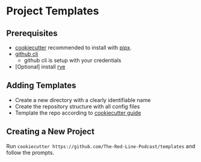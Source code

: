 # Project Templates

## Prerequisites

- [cookiecutter](https://cookiecutter.readthedocs.io/en/stable/README.html) recommended to install with [pipx](https://pipx.pypa.io/latest/installation/).
- [github cli](https://cli.github.com/)
  - github cli is setup with your credentials
- [Optional] install [rye](https://rye-up.com/guide/installation/)

## Adding Templates

- Create a new directory with a clearly identifiable name
- Create the repository structure with all config files
- Template the repo according to [cookiecutter guide](https://cookiecutter.readthedocs.io/en/stable/)

## Creating a New Project

Run `cookiecutter https://github.com/The-Red-Line-Podcast/templates` and follow the prompts.
